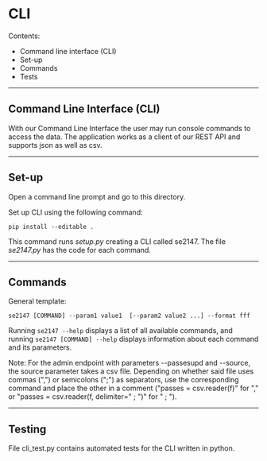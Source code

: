 # CLI 

Contents:

- Command line interface (CLI)
- Set-up
- Commands
- Tests

----------------------------------------
## Command Line Interface (CLI)

With our Command Line Interface the user may run console commands to access the data. The application works as a client of our REST API and supports json as well as csv.

---------------------------------------
## Set-up

Open a command line prompt and go to this directory.

Set up CLI using the following command:

 `pip install --editable .`

This command runs *setup.py* creating a CLI called se2147.
The file *se2147.py* has the code for each command.

----------------------------------------
## Commands

General template:

`se2147 [COMMAND] --param1 value1  [--param2 value2 ...] --format fff`

Running `se2147 --help` displays a list of all available commands, and running
`se2147 [COMMAND] --help` displays information about each command and its parameters.


Note: For the admin endpoint with parameters --passesupd and --source, the source parameter takes a csv file. Depending on whether said file uses commas (",") or semicolons (";") as separators, use the corresponding command and place the other in a comment ("passes = csv.reader(f)" for "," or "passes = csv.reader(f, delimiter=" ; ")" for " ; ").

-----------------------------------------
## Testing
File cli_test.py contains automated tests for the CLI written in python.
